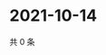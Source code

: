 # 2021-10-14

共 0 条

<!-- BEGIN WEIBO -->
<!-- 最后更新时间 Thu Oct 14 2021 06:10:55 GMT+0800 (China Standard Time) -->

<!-- END WEIBO -->
